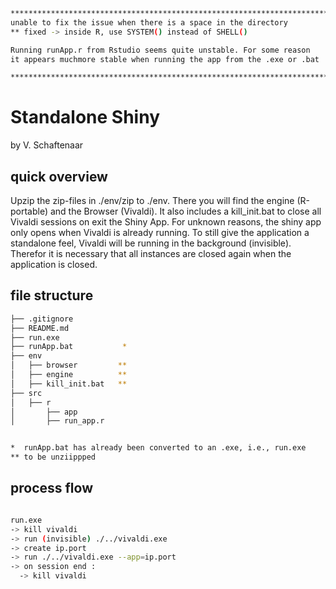 ```bash
************************************************************************
unable to fix the issue when there is a space in the directory
** fixed -> inside R, use SYSTEM() instead of SHELL()

Running runApp.r from Rstudio seems quite unstable. For some reason
it appears muchmore stable when running the app from the .exe or .bat

************************************************************************
```

# Standalone Shiny
by V. Schaftenaar

## quick overview
Upzip the zip-files in ./env/zip to ./env. There you will find the engine (R-portable) and the Browser (Vivaldi). It also includes a kill_init.bat to close all Vivaldi sessions on exit the Shiny App.
For unknown reasons, the shiny app only opens when Vivaldi is already running. To still give the application a standalone feel, Vivaldi will be running in the background (invisible). Therefor it is necessary that all instances are closed again when the application is closed.

## file structure
```bash
├── .gitignore
├── README.md
├── run.exe
├── runApp.bat           *
├── env
│   ├── browser         **
│   ├── engine          **
│   ├── kill_init.bat   **
├── src
│   ├── r
│       ├── app
│       ├── run_app.r


*  runApp.bat has already been converted to an .exe, i.e., run.exe
** to be unziippped

```

## process flow
```bash

run.exe
-> kill vivaldi
-> run (invisible) ./../vivaldi.exe
-> create ip.port
-> run ./../vivaldi.exe --app=ip.port
-> on session end :
  -> kill vivaldi

```




